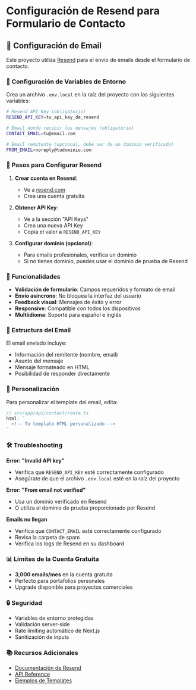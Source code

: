 # Configuración de Resend para Formulario de Contacto

## 📧 Configuración de Email

Este proyecto utiliza [Resend](https://resend.com/) para el envío de emails desde el formulario de contacto.

### 🔑 Configuración de Variables de Entorno

Crea un archivo `.env.local` en la raíz del proyecto con las siguientes variables:

```bash
# Resend API Key (obligatorio)
RESEND_API_KEY=tu_api_key_de_resend

# Email donde recibir los mensajes (obligatorio)
CONTACT_EMAIL=tu@email.com

# Email remitente (opcional, debe ser de un dominio verificado)
FROM_EMAIL=noreply@tudominio.com
```

### 📝 Pasos para Configurar Resend

1. **Crear cuenta en Resend**:
   - Ve a [resend.com](https://resend.com/)
   - Crea una cuenta gratuita

2. **Obtener API Key**:
   - Ve a la sección "API Keys"
   - Crea una nueva API Key
   - Copia el valor a `RESEND_API_KEY`

3. **Configurar dominio (opcional)**:
   - Para emails profesionales, verifica un dominio
   - Si no tienes dominio, puedes usar el dominio de prueba de Resend

### 🚀 Funcionalidades

- **Validación de formulario**: Campos requeridos y formato de email
- **Envío asíncrono**: No bloquea la interfaz del usuario
- **Feedback visual**: Mensajes de éxito y error
- **Responsive**: Compatible con todos los dispositivos
- **Multiidioma**: Soporte para español e inglés

### 📱 Estructura del Email

El email enviado incluye:
- Información del remitente (nombre, email)
- Asunto del mensaje
- Mensaje formateado en HTML
- Posibilidad de responder directamente

### 🔧 Personalización

Para personalizar el template del email, edita:
```typescript
// src/app/api/contact/route.ts
html: `
  <!-- Tu template HTML personalizado -->
`
```

### 🛠️ Troubleshooting

**Error: "Invalid API key"**
- Verifica que `RESEND_API_KEY` esté correctamente configurado
- Asegúrate de que el archivo `.env.local` esté en la raíz del proyecto

**Error: "From email not verified"**
- Usa un dominio verificado en Resend
- O utiliza el dominio de prueba proporcionado por Resend

**Emails no llegan**
- Verifica que `CONTACT_EMAIL` esté correctamente configurado
- Revisa la carpeta de spam
- Verifica los logs de Resend en su dashboard

### 📊 Límites de la Cuenta Gratuita

- **3,000 emails/mes** en la cuenta gratuita
- Perfecto para portafolios personales
- Upgrade disponible para proyectos comerciales

### 🔒 Seguridad

- Variables de entorno protegidas
- Validación server-side
- Rate limiting automático de Next.js
- Sanitización de inputs

### 📚 Recursos Adicionales

- [Documentación de Resend](https://resend.com/docs)
- [API Reference](https://resend.com/docs/api-reference)
- [Ejemplos de Templates](https://resend.com/docs/send/with-react-email)
